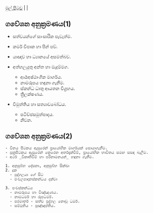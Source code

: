 [මුල් පිටුව](/index.md) | |

## ගවේශන අනුක්‍රමණය(1)

- සත්වයන්ගේ සාංසාරික පැවැත්ම.

- කර්ම විපාක හා පින් පව්.

- යාඥාව හා ධ්‍යානයේ අසමත්බව.

- අත්හලයුතු අන්ත හා මැදුම්මග.
	- ආර්‍යඅෂ්ඨාංගික මාර්ගය.
	- නාමරූපය හඳුනා ගැනීම.
	- ස්කන්ධ ධාතු ආයතන විග්‍රහය.
	- ත්‍රිලක්ෂණය.

- විමුත්තිය හා සත්‍යාවබෝධය.
	- පටිච්ඡසමුත්පාදය.
	- නිවන.

## ගවේශන අනුක්‍රමණය(2)

	- විනය පිටකය ඇසුරෙන් ප්‍රායෝගික මාර්ගයක් සොයාගැනීම.
	- සූත්‍රපිටකය ඇසුරෙන් කෙරෙන අර්තදැක්වීම්, ප්‍රායෝගික භාවිතය සමඟ සසඳා බැලීම.
	- අර්ථ _විකෘතිවීම් හා පරිනාමනයන්_ හඳුනා ගැනීම.

	1. අනුපුබ්භ දේසනා, අනුපුබ්භ සික්ඛා
	2. දුක
	  - පුද්ගලයා ගේ සිට
	  - පංචඋපාදානස්කන්ධය දක්වා

	3. පංචස්කන්ධය
	  - නාමරූපය හා විඤ්ඤාණය.
	  - නාමධර්ම හා රූපධර්ම.
	  - පරමාර්ත - සත්ව පුද්ගල නොවූ ධර්ම.
	  - සම්මුතිය - ප්‍රඤ්ඤප්තිය.
